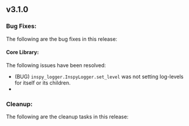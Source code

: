 ## v3.1.0

### Bug Fixes:

The following are the bug fixes in this release:

#### Core Library:

The following issues have been resolved:

- (BUG)  `inspy_logger.InspyLogger.set_level` was not setting log-levels for itself or its children.
- 

### Cleanup:

The following are the cleanup tasks in this release:
